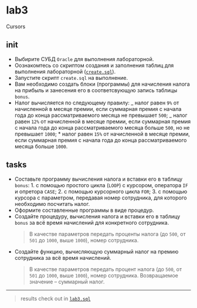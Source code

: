 # lab3

Cursors

## init

- Выбирите СУБД `Oracle` для выполнения лабораторной.
- Оознакомтесь со скриптом создания и заполнения таблиц для выполнения лабораторной ([`create.sql`](https://github.com/Drapegnik/bsu/blob/master/dms/lab1/create.sql)).
- Запустите скрипт `create.sql` на выполнение.
- Вам необходимо создать блоки (программы) для начисления налога на прибыль и
  занесения его в соответсвующую запись таблицы `bonus`.
- Налог вычисляется по следующему правилу: _ налог равен `9%` от начисленной в
  месяце премии, если суммарная премия с начала года до конца рассматриваемого
  месяца не превышает `500`; _ налог равен `12%` от начисленной в месяце премии,
  если суммарная премия с начала года до конца рассматриваемого месяца больше
  `500`, но не превышает `1000`; \* налог равен `15%` от начисленной в месяце
  премии, если суммарная премия с начала года до конца рассматриваемого месяца
  больше `1000`.

## tasks

- Составьте программу вычисления налога и вставки его в таблицу `bonus`: 1. с
  помощью простого цикла (`LOOP`) с курсором, оператора `IF` и опретора `CASE`;
  2.  с помощью курсорного цикла `FOR`; 3. с помощью курсора с параметром,
      передавая номер сотрудника, для которого необходимо посчитать налог.
- Оформите составленные программы в виде процедур.
- Создайте процедуру, вычисления налога и вставки его в таблицу `bonus` за всё
  время начислений для конкретного сотрудника.
  > В качестве параметров передать проценты налога (до `500`, от `501` до
  > `1000`, выше `1000`), номер сотрудника.
- Создайте функцию, вычисляющую суммарный налог на премию сотрудника за всё
  время начислений.
  > В качестве параметров передать процент налога (до `500`, от `501` до `1000`,
  > выше `1000`), номер сотрудника. Возвращаемое значение – суммарный налог.

---

> results check out in
> [`lab3.sql`](https://github.com/Drapegnik/bsu/blob/master/dms/lab3/lab3.sql)
